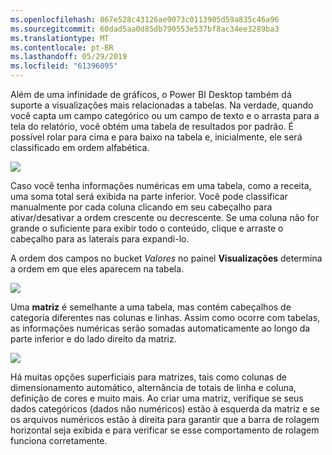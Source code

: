 ```yaml
---
ms.openlocfilehash: 867e528c43126ae9073c0113905d59a835c46a96
ms.sourcegitcommit: 60dad5aa0d85db790553e537bf8ac34ee3289ba3
ms.translationtype: MT
ms.contentlocale: pt-BR
ms.lasthandoff: 05/29/2019
ms.locfileid: "61396095"
---
```

Além de uma infinidade de gráficos, o Power BI Desktop também dá suporte a visualizações mais relacionadas a tabelas. Na verdade, quando você capta um campo categórico ou um campo de texto e o arrasta para a tela do relatório, você obtém uma tabela de resultados por padrão. É possível rolar para cima e para baixo na tabela e, inicialmente, ele será classificado em ordem alfabética.

![](media/3-6-create-tables-matrixes/3-6_1.png)

Caso você tenha informações numéricas em uma tabela, como a receita, uma soma total será exibida na parte inferior. Você pode classificar manualmente por cada coluna clicando em seu cabeçalho para ativar/desativar a ordem crescente ou decrescente. Se uma coluna não for grande o suficiente para exibir todo o conteúdo, clique e arraste o cabeçalho para as laterais para expandi-lo.

A ordem dos campos no bucket *Valores* no painel **Visualizações** determina a ordem em que eles aparecem na tabela.

![](media/3-6-create-tables-matrixes/3-6_2.png)

Uma **matriz** é semelhante a uma tabela, mas contém cabeçalhos de categoria diferentes nas colunas e linhas. Assim como ocorre com tabelas, as informações numéricas serão somadas automaticamente ao longo da parte inferior e do lado direito da matriz.

![](media/3-6-create-tables-matrixes/3-6_3.png)

Há muitas opções superficiais para matrizes, tais como colunas de dimensionamento automático, alternância de totais de linha e coluna, definição de cores e muito mais. Ao criar uma matriz, verifique se seus dados categóricos (dados não numéricos) estão à esquerda da matriz e se os arquivos numéricos estão à direita para garantir que a barra de rolagem horizontal seja exibida e para verificar se esse comportamento de rolagem funciona corretamente.

